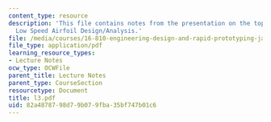 ```yaml
---
content_type: resource
description: 'This file contains notes from the presentation on the topic: XFOIL and
  Low Speed Airfoil Design/Analysis.'
file: /media/courses/16-810-engineering-design-and-rapid-prototyping-january-iap-2005/82a4878798d79b079fba35bf747b01c6_l3.pdf
file_type: application/pdf
learning_resource_types:
- Lecture Notes
ocw_type: OCWFile
parent_title: Lecture Notes
parent_type: CourseSection
resourcetype: Document
title: l3.pdf
uid: 82a48787-98d7-9b07-9fba-35bf747b01c6
---
```

